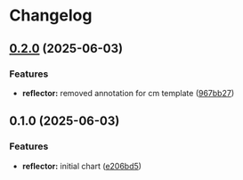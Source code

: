 # Changelog

## [0.2.0](https://github.com/dom-lc/lc-k8s-apps/compare/reflector-v0.1.0...reflector-v0.2.0) (2025-06-03)


### Features

* **reflector:** removed annotation for cm template ([967bb27](https://github.com/dom-lc/lc-k8s-apps/commit/967bb272268bec7aa9f86e301216d01782676eaa))

## 0.1.0 (2025-06-03)


### Features

* **reflector:** initial chart ([e206bd5](https://github.com/dom-lc/lc-k8s-apps/commit/e206bd507e68ebb211e6645ad12631d618c996f4))
